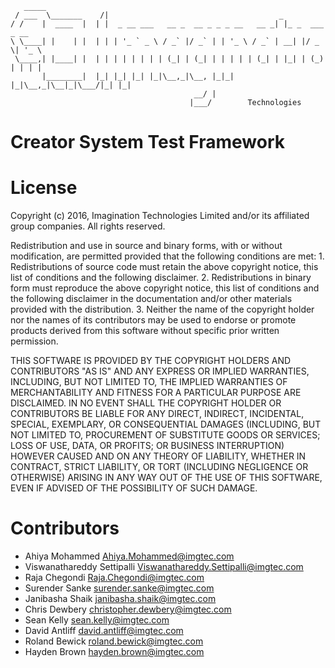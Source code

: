        _____
     / ___  \_______    /|                                      _
    / /    |  ____  |  | |  _ __ ___   __ _  __ _ _ _ __   __ _| |_ _  ___  _ __
    \ \____| |    | |  | | | '_ ` _ \ / _` |/ _` | | '_ \ / _` | __| |/ _ \| '_ \
     \____,| |____| |  | | | | | | | | (_| | (_| | | | | | (_| | |_| | (_) | | | |
           |________|  |_| |_| |_| |_|\__,_|\__, |_|_| |_|\__,_|\__|_|\___/|_| |_|
                                             __/ |
                                            |___/        Technologies

Creator System Test Framework
=============================

License
========
 Copyright (c) 2016, Imagination Technologies Limited and/or its affiliated group companies.
 All rights reserved.

 Redistribution and use in source and binary forms, with or without modification, are permitted provided that the
 following conditions are met:
     1. Redistributions of source code must retain the above copyright notice, this list of conditions and the
        following disclaimer.
     2. Redistributions in binary form must reproduce the above copyright notice, this list of conditions and the
        following disclaimer in the documentation and/or other materials provided with the distribution.
     3. Neither the name of the copyright holder nor the names of its contributors may be used to endorse or promote products derived from this software without specific prior written permission.

 THIS SOFTWARE IS PROVIDED BY THE COPYRIGHT HOLDERS AND CONTRIBUTORS "AS IS" AND ANY EXPRESS OR IMPLIED WARRANTIES, INCLUDING, BUT NOT LIMITED TO, THE IMPLIED WARRANTIES OF MERCHANTABILITY AND FITNESS FOR A PARTICULAR PURPOSE ARE DISCLAIMED. IN NO EVENT SHALL THE COPYRIGHT HOLDER OR CONTRIBUTORS BE LIABLE FOR ANY DIRECT, INDIRECT, INCIDENTAL, SPECIAL, EXEMPLARY, OR CONSEQUENTIAL DAMAGES (INCLUDING, BUT NOT LIMITED TO, PROCUREMENT OF SUBSTITUTE GOODS OR SERVICES; LOSS OF USE, DATA, OR PROFITS; OR BUSINESS INTERRUPTION) HOWEVER CAUSED AND ON ANY THEORY OF LIABILITY, WHETHER IN CONTRACT, STRICT LIABILITY, OR TORT (INCLUDING NEGLIGENCE OR OTHERWISE) ARISING IN ANY WAY OUT OF THE USE OF THIS SOFTWARE, EVEN IF ADVISED OF THE POSSIBILITY OF SUCH DAMAGE.

Contributors
============

 - Ahiya Mohammed <Ahiya.Mohammed@imgtec.com>
 - Viswanathareddy Settipalli <Viswanathareddy.Settipalli@imgtec.com>
 - Raja Chegondi <Raja.Chegondi@imgtec.com>
 - Surender Sanke <surender.sanke@imgtec.com>
 - Janibasha Shaik <janibasha.shaik@imgtec.com>
 - Chris Dewbery <christopher.dewbery@imgtec.com>
 - Sean Kelly <sean.kelly@imgtec.com>
 - David Antliff <david.antliff@imgtec.com>
 - Roland Bewick <roland.bewick@imgtec.com>
 - Hayden Brown <hayden.brown@imgtec.com>

